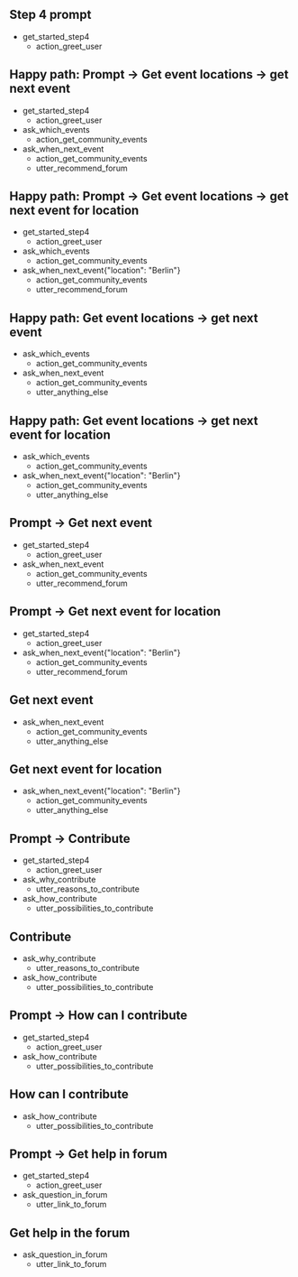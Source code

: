 ## Step 4 prompt
* get_started_step4
    - action_greet_user

## Happy path: Prompt -> Get event locations -> get next event
* get_started_step4
    - action_greet_user
* ask_which_events
    - action_get_community_events
* ask_when_next_event
    - action_get_community_events
    - utter_recommend_forum

## Happy path: Prompt -> Get event locations -> get next event for location
* get_started_step4
    - action_greet_user
* ask_which_events
    - action_get_community_events
* ask_when_next_event{"location": "Berlin"}
    - action_get_community_events
    - utter_recommend_forum

## Happy path: Get event locations -> get next event
* ask_which_events
    - action_get_community_events
* ask_when_next_event
    - action_get_community_events
    - utter_anything_else

## Happy path: Get event locations -> get next event for location
* ask_which_events
    - action_get_community_events
* ask_when_next_event{"location": "Berlin"}
    - action_get_community_events
    - utter_anything_else

## Prompt -> Get next event
* get_started_step4
    - action_greet_user
* ask_when_next_event
    - action_get_community_events
    - utter_recommend_forum

## Prompt -> Get next event for location
* get_started_step4
    - action_greet_user
* ask_when_next_event{"location": "Berlin"}
    - action_get_community_events
    - utter_recommend_forum

## Get next event
* ask_when_next_event
    - action_get_community_events
    - utter_anything_else

## Get next event for location
* ask_when_next_event{"location": "Berlin"}
    - action_get_community_events
    - utter_anything_else

## Prompt -> Contribute
* get_started_step4
    - action_greet_user
* ask_why_contribute
    - utter_reasons_to_contribute
* ask_how_contribute
    - utter_possibilities_to_contribute

## Contribute
* ask_why_contribute
    - utter_reasons_to_contribute
* ask_how_contribute
    - utter_possibilities_to_contribute

## Prompt -> How can I contribute
* get_started_step4
    - action_greet_user
* ask_how_contribute
    - utter_possibilities_to_contribute

## How can I contribute
* ask_how_contribute
    - utter_possibilities_to_contribute

## Prompt -> Get help in forum
* get_started_step4
    - action_greet_user
* ask_question_in_forum
    - utter_link_to_forum

## Get help in the forum
* ask_question_in_forum
    - utter_link_to_forum

